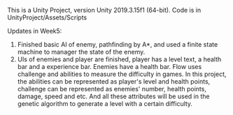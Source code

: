 This is a Unity Project, version Unity 2019.3.15f1 (64-bit).
Code is in UnityProject/Assets/Scripts

Updates in Week5: 

1. Finished basic AI of enemy, pathfinding by A*, and used a finite state machine to manager the state of the enemy. 
2. UIs of enemies and player are finished, player has a level text, a health bar and a experience bar. Enemies have  a health bar. Flow uses challenge and abilities to measure the difficulty in games. In this project, the abilities can be represented as player's level and health points, challenge can be represented as enemies' number, health points, damage, speed and etc. And all these attributes will be used in the genetic algorithm to generate a level with a certain difficulty. 